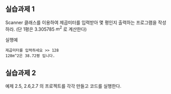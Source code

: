 ## 실습과제 1 
Scanner 클래스를 이용하여 제곱미터를 입력받아 몇 평인지 출력하는 프로그램을 작성하라. 
(단 1평은 3.305785 $m^2$ 로 계산한다) 

실행예
```
제곱미터를 입력하세요 >> 128 
128m^2은 38.72평 입니다. 
``` 

## 실습과제 2 
예제 2.5, 2.6,2.7 의 프로젝트를 각각 만들고 코드를 실행한다. 

